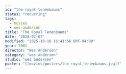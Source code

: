 ```yaml
---
id: "the-royal-tenenbaums"
status: "recurring"
tags:
  - movies
  - wes-anderson
title: "The Royal Tenenbaums"
date: "2024-02-07"
modified: "2025-10-16 16:41:56 GMT-04:00"
year: 2001
director: "Wes Anderson"
category: "wes anderson"
studio: "wes anderson"
poster: "[[movies/posters/the-royal-tenenbaums.jpg]]"
---
```

